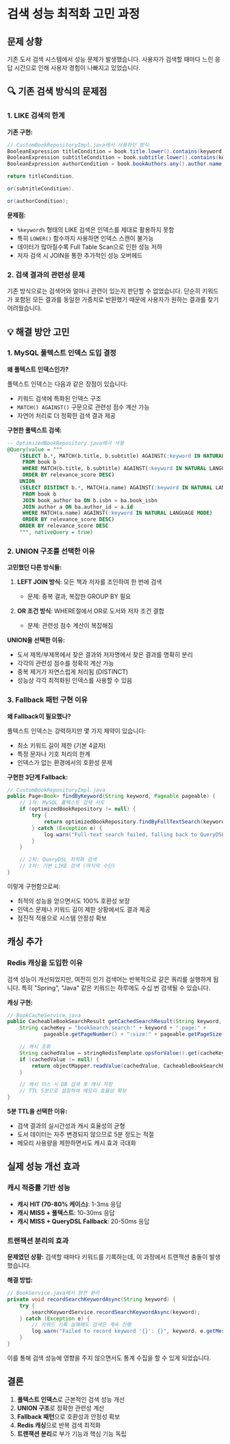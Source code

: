 # 검색 성능 최적화 고민 과정

## 문제 상황

기존 도서 검색 시스템에서 성능 문제가 발생했습니다. 사용자가 검색할 때마다 느린 응답 시간으로 인해 사용자 경험이 나빠지고 있었습니다.

## 🔍 기존 검색 방식의 문제점

### 1. LIKE 검색의 한계

**기존 구현:**

```java
// CustomBookRepositoryImpl.java에서 사용하던 방식
BooleanExpression titleCondition = book.title.lower().contains(keyword.toLowerCase());
BooleanExpression subtitleCondition = book.subtitle.lower().contains(keyword.toLowerCase());
BooleanExpression authorCondition = book.bookAuthors.any().author.name.lower().contains(keyword.toLowerCase());

return titleCondition.

or(subtitleCondition).

or(authorCondition);
```

**문제점:**

- `%keyword%` 형태의 LIKE 검색은 인덱스를 제대로 활용하지 못함
- 특히 `LOWER()` 함수까지 사용하면 인덱스 스캔이 불가능
- 데이터가 많아질수록 Full Table Scan으로 인한 성능 저하
- 저자 검색 시 JOIN을 통한 추가적인 성능 오버헤드

### 2. 검색 결과의 관련성 문제

기존 방식으로는 검색어와 얼마나 관련이 있는지 판단할 수 없었습니다. 단순히 키워드가 포함된 모든 결과를 동일한 가중치로 반환했기 때문에 사용자가 원하는 결과를 찾기 어려웠습니다.

## 💡 해결 방안 고민

### 1. MySQL 풀텍스트 인덱스 도입 결정

**왜 풀텍스트 인덱스인가?**

풀텍스트 인덱스는 다음과 같은 장점이 있습니다:

- 키워드 검색에 특화된 인덱스 구조
- `MATCH() AGAINST()` 구문으로 관련성 점수 계산 가능
- 자연어 처리로 더 정확한 검색 결과 제공

**구현한 풀텍스트 검색:**

```sql
-- OptimizedBookRepository.java에서 사용
@Query(value = """
    (SELECT b.*, MATCH(b.title, b.subtitle) AGAINST(:keyword IN NATURAL LANGUAGE MODE) as relevance_score
     FROM book b 
     WHERE MATCH(b.title, b.subtitle) AGAINST(:keyword IN NATURAL LANGUAGE MODE)
     ORDER BY relevance_score DESC)
    UNION
    (SELECT DISTINCT b.*, MATCH(a.name) AGAINST(:keyword IN NATURAL LANGUAGE MODE) as relevance_score
     FROM book b 
     JOIN book_author ba ON b.isbn = ba.book_isbn 
     JOIN author a ON ba.author_id = a.id
     WHERE MATCH(a.name) AGAINST(:keyword IN NATURAL LANGUAGE MODE)
     ORDER BY relevance_score DESC)
    ORDER BY relevance_score DESC
    """, nativeQuery = true)
```

### 2. UNION 구조를 선택한 이유

**고민했던 다른 방식들:**

1. **LEFT JOIN 방식**: 모든 책과 저자를 조인하여 한 번에 검색
    - 문제: 중복 결과, 복잡한 GROUP BY 필요

2. **OR 조건 방식**: WHERE절에서 OR로 도서와 저자 조건 결합
    - 문제: 관련성 점수 계산이 복잡해짐

**UNION을 선택한 이유:**

- 도서 제목/부제목에서 찾은 결과와 저자명에서 찾은 결과를 명확히 분리
- 각각의 관련성 점수를 정확히 계산 가능
- 중복 제거가 자연스럽게 처리됨 (DISTINCT)
- 성능상 각각 최적화된 인덱스를 사용할 수 있음

### 3. Fallback 패턴 구현 이유

**왜 Fallback이 필요했나?**

풀텍스트 인덱스는 강력하지만 몇 가지 제약이 있습니다:

- 최소 키워드 길이 제한 (기본 4글자)
- 특정 문자나 기호 처리의 한계
- 인덱스가 없는 환경에서의 호환성 문제

**구현한 3단계 Fallback:**

```java
// CustomBookRepositoryImpl.java
public Page<Book> findByKeyword(String keyword, Pageable pageable) {
    // 1차: MySQL 풀텍스트 검색 시도
    if (optimizedBookRepository != null) {
        try {
            return optimizedBookRepository.findByFullTextSearch(keyword, pageable);
        } catch (Exception e) {
            log.warn("Full-text search failed, falling back to QueryDSL: {}", e.getMessage());
        }
    }

    // 2차: QueryDSL 최적화 검색
    // 3차: 기본 LIKE 검색 (마지막 수단)
}
```

이렇게 구현함으로써:

- 최적의 성능을 얻으면서도 100% 호환성 보장
- 인덱스 문제나 키워드 길이 제한 상황에서도 결과 제공
- 점진적 적용으로 시스템 안정성 확보

## 캐싱 추가

### Redis 캐싱을 도입한 이유

검색 성능이 개선되었지만, 여전히 인기 검색어는 반복적으로 같은 쿼리를 실행하게 됩니다. 특히 "Spring", "Java" 같은 키워드는 하루에도 수십 번 검색될 수 있습니다.

**캐싱 구현:**

```java
// BookCacheService.java
public CacheableBookSearchResult getCachedSearchResult(String keyword, Pageable pageable) {
    String cacheKey = "bookSearch:search:" + keyword + ":page:" +
            pageable.getPageNumber() + ":size:" + pageable.getPageSize();

    // 캐시 조회
    String cachedValue = stringRedisTemplate.opsForValue().get(cacheKey);
    if (cachedValue != null) {
        return objectMapper.readValue(cachedValue, CacheableBookSearchResult.class);
    }

    // 캐시 미스 시 DB 검색 후 캐시 저장
    // TTL 5분으로 설정하여 메모리 효율성 확보
}
```

**5분 TTL을 선택한 이유:**

- 검색 결과의 실시간성과 캐시 효율성의 균형
- 도서 데이터는 자주 변경되지 않으므로 5분 정도는 적절
- 메모리 사용량을 제한하면서도 캐시 효과 극대화

## 실제 성능 개선 효과

### 캐시 적중률 기반 성능

- **캐시 HIT (70-80% 케이스)**: 1-3ms 응답
- **캐시 MISS + 풀텍스트**: 10-30ms 응답
- **캐시 MISS + QueryDSL Fallback**: 20-50ms 응답

### 트랜잭션 분리의 효과

**문제였던 상황:**
검색할 때마다 키워드를 기록하는데, 이 과정에서 트랜잭션 충돌이 발생했습니다.

**해결 방법:**

```java
// BookService.java에서 완전 분리
private void recordSearchKeywordAsync(String keyword) {
    try {
        searchKeywordService.recordSearchKeywordAsync(keyword);
    } catch (Exception e) {
        // 키워드 기록 실패해도 검색은 계속 진행
        log.warn("Failed to record keyword '{}': {}", keyword, e.getMessage());
    }
}
```

이를 통해 검색 성능에 영향을 주지 않으면서도 통계 수집을 할 수 있게 되었습니다.

## 결론

1. **풀텍스트 인덱스**로 근본적인 검색 성능 개선
2. **UNION 구조**로 정확한 관련성 계산
3. **Fallback 패턴**으로 호환성과 안정성 확보
4. **Redis 캐싱**으로 반복 검색 최적화
5. **트랜잭션 분리**로 부가 기능과 핵심 기능 독립
